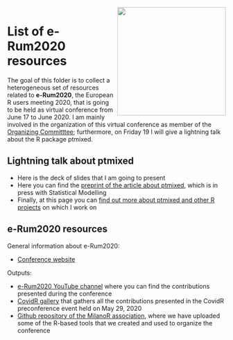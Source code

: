 <img src="https://user-images.githubusercontent.com/20061736/84913063-626df380-b0ba-11ea-8781-dbff9962e2c0.png" align="right" alt="" width="250" />

# List of e-Rum2020 resources

The goal of this folder is to collect a heterogeneous set of resources related to **e-Rum2020**, the European R users meeting 2020, that is going to be held as virtual conference from June 17 to June 2020. I am mainly involved in the organization of this virtual conference as member of the [Organizing Committtee](https://2020.erum.io/about/organizers/); furthermore, on Friday 19 I will give a lightning talk about the R package ptmixed.

## Lightning talk about ptmixed

- Here is the deck of slides that I am going to present
- Here you can find the [preprint of the article about ptmixed](https://arxiv.org/abs/2004.11193), which is in press with Statistical Modelling
- Finally, at this page you can [find out more about ptmixed and other R projects](https://mirkosignorelli.wixsite.com/home/software) on which I work on

## e-Rum2020 resources

General information about e-Rum2020:
- [Conference website](https://2020.erum.io/)

Outputs:
- [e-Rum2020 YouTube channel](https://www.youtube.com/channel/UCDOoQShiQHE7_C-wuLqFJ7w) where you can find the contributions presented during the conference
- [CovidR gallery](https://milano-r.github.io/erum2020-covidr-contest/) that gathers all the contributions presented in the CovidR preconference event held on May 29, 2020
- [Github repository of the MilanoR association](https://github.com/Milano-R), where we have uploaded some of the R-based tools that we created and used to organize the conference
